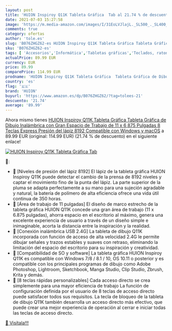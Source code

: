 ```yaml
---
layout: post
title: 'HUION Inspiroy Q11K Tableta Gráfica  Tab al 21.74 % de descuento'
date: 2021-07-03 15:27:58
image: 'https://m.media-amazon.com/images/I/31EoLVJlajL._SL500_._SL400_.jpg'
comments: true
category: ofertas
author: 'tole.es'
slug: 'B076ZHGZ62-es HUION Inspiroy Q11K Tableta Gráfica Tableta Gráfica de...'
sku: 'B076ZHGZ62-es'
tags: [ 'Accesorios','Informática','Tabletas gráficas','Teclados, ratones y periféricos de entrada','huion','lápiz', ]
actualPrice: 89.99 EUR
currency: EUR
price: 89.99
comparePrice: 114.99 EUR
prodname: 'HUION Inspiroy Q11K Tableta Gráfica  Tableta Gráfica de Dibujo Inalámbrica con Gran Espacio de Trabajo de 11 x 6 875 Pulgadas  8 Teclas Express  Presión del lápiz 8192  Compatible con Windows y macOS'
country: 'es'
flag: '🇪🇸'
brand: 'HUION'
buyurl: 'https://www.amazon.es/dp/B076ZHGZ62/?tag=tolees-21'
descuento: '21.74'
average: '89.99'
---
```


Ahora mismo tienes [HUION Inspiroy Q11K Tableta Gráfica  Tableta Gráfica de Dibujo Inalámbrica con Gran Espacio de Trabajo de 11 x 6 875 Pulgadas  8 Teclas Express  Presión del lápiz 8192  Compatible con Windows y macOS](https://www.amazon.es/dp/B076ZHGZ62/?tag=tolees-21) a 89.99 EUR (original: 114.99 EUR) (21.74 %  de descuento) en el siguiente enlace!

[![HUION Inspiroy Q11K Tableta Gráfica  Tab](https://m.media-amazon.com/images/I/31EoLVJlajL._SL500_._SL400_.jpg)](https://www.amazon.es/dp/B076ZHGZ62/?tag=tolees-21)

🔎:

- 🌈 [Niveles de presión del lápiz 8192] El lápiz de la tableta gráfica HUION Inspiroy Q11K puede detectar el cambio de la prensa de 8192 niveles y captar el movimiento fino de la punta del lápiz. La parte superior de la pluma se adapta perfectamente a su mano para una sujeción agradable y natural, la batería de polímero de alta eficiencia ofrece una vida útil continua de 350 horas.
- 🌈 [Área de trabajo de 11 pulgadas] El diseño de marco estrecho de la tableta gráfica HUION Q11K concede una gran área de trabajo (11 x 6.875 pulgadas), ahorra espacio en el escritorio al máximo, genera una excelente experiencia de usuario a través de un diseño simple e inimaginable, acorta la distancia entre la inspiración y la realidad.
- 🌈 [Conexión inalámbrica USB 2.4G] La tableta de dibujo Q11K incorporada con función de acceso de alta velocidad 2.4G le permite dibujar señales y trazos estables y suaves con retraso, eliminando la limitación del espacio del escritorio para su inspiración y creatividad.
- 🌈 [Compatibilidad de SO y software] La tableta gráfica HUION Inspiroy Q11K es compatible con Windows 7/8 / 8.1 / 10, OS 10.11 o posterior y es compatible con los principales programas de dibujo como Adobe Photoshop, Lightroom, Sketchbook, Manga Studio, Clip Studio, Zbrush, Krita y demás.
- 🌈 [8 teclas rápidas personalizables] Cada acceso directo se crea simplemente para una mayor eficiencia de trabajo La función de configuración definida por el usuario de 8 teclas de acceso directo puede satisfacer todos sus requisitos. La tecla de bloqueo de la tableta de dibujo Q11K también desarrolla un acceso directo más efectivo, que puede crear una mejor experiencia de operación al cerrar e iniciar todas las teclas de acceso directo.

[🛒 Visítala!!!](https://www.amazon.es/dp/B076ZHGZ62/?tag=tolees-21)
